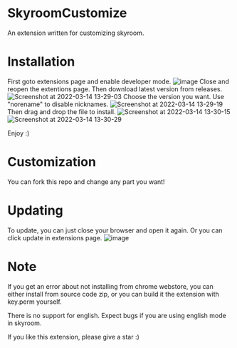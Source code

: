 # SkyroomCustomize
An extension written for customizing skyroom.

# Installation
First goto extensions page and enable developer mode.
![image](https://user-images.githubusercontent.com/75257508/157395370-23530587-318f-4c42-811b-6bf3c176f228.png)
Close and reopen the extentions page.
Then download latest version from releases.
![Screenshot at 2022-03-14 13-29-03](https://user-images.githubusercontent.com/75257508/158149897-7e6db647-7294-482c-b5b2-5d33e7512940.png)
Choose the version you want. Use "norename" to disable nicknames.
![Screenshot at 2022-03-14 13-29-19](https://user-images.githubusercontent.com/75257508/158150132-e953f404-d4c2-4039-963c-efaebe1967e5.png)
Then drag and drop the file to install.
![Screenshot at 2022-03-14 13-30-15](https://user-images.githubusercontent.com/75257508/158150244-970584fb-2022-4807-aba0-63f5be2b57ff.png)
![Screenshot at 2022-03-14 13-30-29](https://user-images.githubusercontent.com/75257508/158150272-a9092795-dd3a-4e5d-9ede-317dcb3e27cc.png)

Enjoy :)

# Customization
You can fork this repo and change any part you want!

# Updating
To update, you can just close your browser and open it again. Or you can click update in extensions page.
![image](https://user-images.githubusercontent.com/75257508/158329958-c1c799a3-c25a-4b31-bd86-c44a47c735c0.png)


# Note
If you get an error about not installing from chrome webstore, you can either install from source code zip, or you can build it the extension with key.perm yourself.

There is no support for english. Expect bugs if you are using english mode in skyroom.

If you like this extension, please give a star :)
